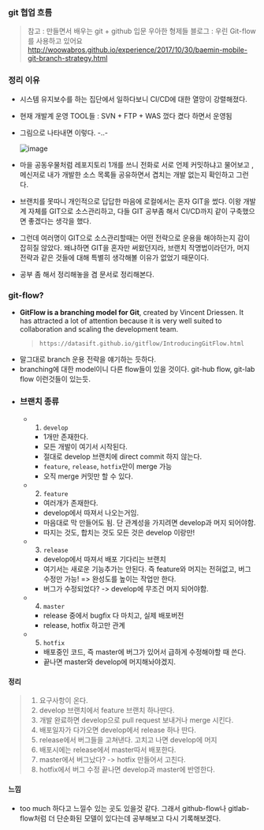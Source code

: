 ### git 협업 흐름

> 참고 : 만들면서 배우는 git + github 입문
> 우아한 형제들 블로그 : 우린 Git-flow를 사용하고 있어요 http://woowabros.github.io/experience/2017/10/30/baemin-mobile-git-branch-strategy.html

### 정리 이유

- 시스템 유지보수를 하는 집단에서 일하다보니 CI/CD에 대한 열망이 강렬해졌다.
- 현재 개발계 운영 TOOL들 : SVN + FTP + WAS 껐다 켰다 하면서 운영됨
- 그림으로 나타내면 이렇다. -..-

  ![image](https://user-images.githubusercontent.com/21155325/58182863-5235ea00-7ce9-11e9-95a5-f19f0467aca8.png)

- 마을 공동우물처럼 레포지토리 1개를 쓰니 전화로 서로 언제 커밋하냐고 물어보고 ,메신저로 내가 개발한 소스 목록들 공유하면서 겹치는 개발 없는지 확인하고 그런다.

- 브랜치를 못따니 개인적으로 답답한 마음에 로컬에서는 혼자 GIT을 썼다. 이왕 개발계 자체를 GIT으로 소스관리하고, 다들 GIT 공부좀 해서 CI/CD까지 같이 구축했으면 좋겠다는 생각을 했다.

- 그런데 여러명이 GIT으로 소스관리할때는 어떤 전략으로 운용을 해야하는지 감이 잡히질 않았다. 왜냐하면 GIT을 혼자만 써왔던지라, 브랜치 작명법이라던가, 머지 전략과 같은 것들에 대해 특별히 생각해볼 이유가 없었기 때문이다.

- 공부 좀 해서 정리해놓을 겸 문서로 정리해본다.

### git-flow?
- **GitFlow is a branching model for Git**, created by Vincent Driessen. It has attracted a lot of attention because it is very well suited to collaboration and scaling the development team.
  > `https://datasift.github.io/gitflow/IntroducingGitFlow.html`
- 말그대로 branch 운용 전략을 얘기하는 듯하다.
- branching에 대한 model이니 다른 flow들이 있을 것이다. git-hub flow, git-lab flow 이런것들이 있는듯.
- ### 브랜치 종류
    - 1. `develop`
        - 1개만 존재한다.
        - 모든 개발이 여기서 시작된다.
        - 절대로 develop 브랜치에 direct commit 하지 않는다.
        - `feature`, `release`, `hotfix`만이 merge 가능
        - 오직 merge 커밋만 할 수 있다. 

    - 2. `feature`
        - 여러개가 존재한다.
        - develop에서 따져서 나오는거임. 
        - 마음대로 막 만들어도 됨. 단 관계성을 가지려면 develop과 머지 되어야함.
        - 따지는 것도, 합치는 것도 모든 것은 develop 이랑만!

    - 3. `release` 
        - develop에서 따져서 배포 기다리는 브랜치
        - 여기서는 새로운 기능추가는 안된다. 즉 feature와 머지는 전혀없고,
        버그 수정만 가능! => 완성도를 높이는 작업만 한다. 
        - 버그가 수정되었다? -> develop에 무조건 머지 되어야함.

    - 4. `master`
        - release 중에서 bugfix 다 마치고, 실제 배포버전
        - release, hotfix 하고만 관계

    - 5. `hotfix`
        - 배포중인 코드, 즉 master에 버그가 있어서 급하게 수정해야할 때 쓴다.
        - 끝나면 master와 develop에 머지해놔야겠지.

#### 정리 
> 1. 요구사항이 온다.
> 2. develop 브랜치에서 feature 브랜치 하나딴다.
> 3. 개발 완료하면 develop으로 pull request 보내거나 merge 시킨다.
> 4. 배포일자가 다가오면 develop에서 release 하나 딴다.
> 5. release에서 버그들을 고쳐낸다. 고치고 나면 develop에 머지
> 6. 배포시에는 release에서 master따서 배포한다.
> 7. master에서 버그났다? -> hotfix 만들어서 고친다.
> 8. hotfix에서 버그 수정 끝나면 develop과 master에 반영한다.

#### 느낌
- too much 하다고 느낄수 있는 곳도 있을것 같다. 그래서 github-flow나 gitlab-flow처럼 더 단순화된 모델이 있다는데 공부해보고 다시 기록해보겠다. 
